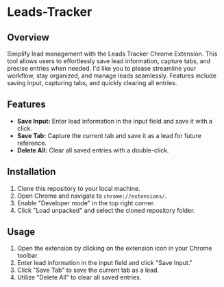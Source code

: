 # Leads-Tracker

## Overview
Simplify lead management with the Leads Tracker Chrome Extension. This tool allows users to effortlessly save lead information, capture tabs, and precise entries when needed. I'd like you to please streamline your workflow, stay organized, and manage leads seamlessly. Features include saving input, capturing tabs, and quickly clearing all entries.
## Features

- **Save Input:** Enter lead information in the input field and save it with a click.
- **Save Tab:** Capture the current tab and save it as a lead for future reference.
- **Delete All:** Clear all saved entries with a double-click.

## Installation

1. Clone this repository to your local machine.
2. Open Chrome and navigate to `chrome://extensions/`.
3. Enable "Developer mode" in the top right corner.
4. Click "Load unpacked" and select the cloned repository folder.

## Usage

1. Open the extension by clicking on the extension icon in your Chrome toolbar.
2. Enter lead information in the input field and click "Save Input."
3. Click "Save Tab" to save the current tab as a lead.
4. Utilize "Delete All" to clear all saved entries.
